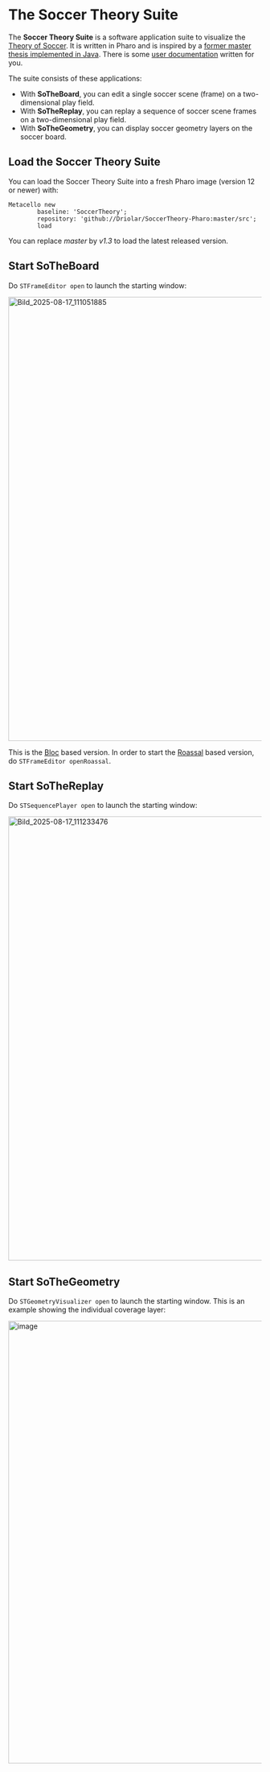 # The Soccer Theory Suite
The **Soccer Theory Suite** is a software application suite to visualize the [Theory of Soccer](https://en.wikiversity.org/wiki/The_Theory_of_Soccer).
It is written in Pharo and is inspired by a [former master thesis implemented in Java](https://github.com/Driolar/SoccerTheory-Java).
There is some [user documentation](https://github.com/Driolar/SoccerTheory-Pharo/tree/master/doc) written for you.

The suite consists of these applications:
- With **SoTheBoard**, you can edit a single soccer scene (frame) on a two-dimensional play field.
- With **SoTheReplay**, you can replay a sequence of soccer scene frames on a two-dimensional play field.
- With **SoTheGeometry**, you can display soccer geometry layers on the soccer board.

## Load the Soccer Theory Suite
You can load the Soccer Theory Suite into a fresh Pharo image (version 12 or newer) with:
```smalltalk
Metacello new
        baseline: 'SoccerTheory';
        repository: 'github://Driolar/SoccerTheory-Pharo:master/src';
        load
```
You can replace *master* by *v1.3* to load the latest released version.

## Start SoTheBoard
Do `STFrameEditor open` to launch the starting window:

<img width="1177" height="883" alt="Bild_2025-08-17_111051885" src="https://github.com/user-attachments/assets/54eb6459-fa70-4528-95d3-016ba399a0fc" />

This is the [Bloc](https://github.com/pharo-graphics/Bloc) based version. In order to start the [Roassal](https://github.com/pharo-graphics/Roassal) based version, do `STFrameEditor openRoassal`.

## Start SoTheReplay
Do `STSequencePlayer open` to launch the starting window:

<img width="1176" height="883" alt="Bild_2025-08-17_111233476" src="https://github.com/user-attachments/assets/17ef986f-ba32-4dd8-a458-4fbd23e61055" />

## Start SoTheGeometry
Do `STGeometryVisualizer open` to launch the starting window. This is an example showing the individual coverage layer:

<img width="1174" height="880" alt="image" src="https://github.com/user-attachments/assets/054e7935-cdaf-4f19-8b9c-199cbc99625e" />




